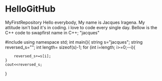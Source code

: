# HelloGitHub
MyFirstRepository
Hello everybody, My name is Jacques Iragena. My attitude isn't bad it's in coding. i love to code every single day.
Bellow is the C++ code to swapfirst name in C++; "jacques"

#include<iostream>
using namespace std;
int main(){
	string s="jacques";
	string reversed_s="";
	int length= sizeof(s)-1;
	for (int i=length; i>=0;--i){
		
		reversed_s+=s[i];
	}
	cout<<reversed_s;
}
